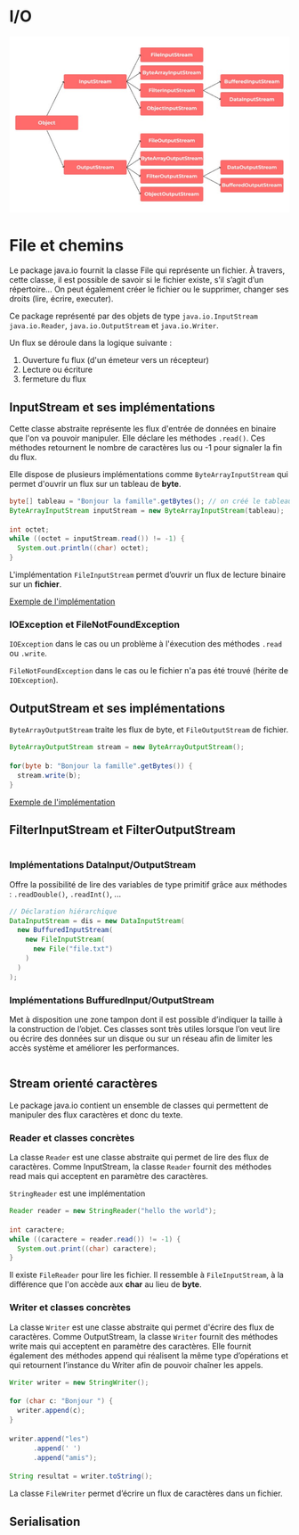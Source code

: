 # I/O

![diagramme java IO](../../assets/java%20io.jpeg)

# File et chemins

Le package java.io fournit la classe File qui représente un fichier. À travers, cette classe, il est possible de savoir si le fichier existe, s’il s’agit d’un répertoire… On peut également créer le fichier ou le supprimer, changer ses droits (lire, écrire, executer).

Ce package représenté par des objets de type ``java.io.InputStream`` ``java.io.Reader``, ``java.io.OutputStream`` et ``java.io.Writer``.

Un flux se déroule dans la logique suivante :

1. Ouverture fu flux (d'un émeteur vers un récepteur)
2. Lecture ou écriture
3. fermeture du flux

## InputStream et ses implémentations

Cette classe abstraite représente les flux d'entrée de données en binaire que l'on va pouvoir manipuler.
Elle déclare les méthodes `.read()`. Ces méthodes retournent le nombre de caractères lus ou -1 pour signaler la fin du flux.

Elle dispose de plusieurs implémentations comme `ByteArrayInputStream` qui permet d'ouvrir un flux sur un tableau de **byte**.

```java
byte[] tableau = "Bonjour la famille".getBytes(); // on créé le tableau de byte nécéssaire pour déclarer le ByteArrayInputStream
ByteArrayInputStream inputStream = new ByteArrayInputStream(tableau);

int octet;
while ((octet = inputStream.read()) != -1) {
  System.out.println((char) octet);
}
```

L'implémentation `FileInputStream` permet d’ouvrir un flux de lecture binaire sur un **fichier**.

[Exemple de l'implémentation](./FileInputStreamEx.java)

### IOException et FileNotFoundException

`IOException` dans le cas ou un problème à l'éxecution des méthodes `.read` ou `.write`.

`FileNotFoundException` dans le cas ou le fichier n'a pas été trouvé (hérite de `IOException`).

## OutputStream et ses implémentations

`ByteArrayOutputStream` traite les flux de byte, et `FileOutputStream` de fichier.

```java
ByteArrayOutputStream stream = new ByteArrayOutputStream();

for(byte b: "Bonjour la famille".getBytes()) {
  stream.write(b);
}
```

[Exemple de l'implémentation](./CopyFile.java)

## FilterInputStream et FilterOutputStream

```java

```

### Implémentations DataInput/OutputStream

Offre la possibilité de lire des variables de type primitif grâce aux méthodes : `.readDouble()`, `.readInt()`, ...

```java
// Déclaration hiérarchique
DataInputStream = dis = new DataInputStream(
  new BuffuredInputStream(
    new FileInputStream(
      new File("file.txt")
    )
  )
);
```

### Implémentations BuffuredInput/OutputStream

Met à disposition une zone tampon dont il est possible d’indiquer la taille à la construction de l’objet. Ces classes sont très utiles lorsque l’on veut lire ou écrire des données sur un disque ou sur un réseau afin de limiter les accès système et améliorer les performances.

```java

```

## Stream orienté caractères

Le package java.io contient un ensemble de classes qui permettent de manipuler des flux caractères et donc du texte.


### Reader et classes concrètes

La classe ``Reader`` est une classe abstraite qui permet de lire des flux de caractères. Comme InputStream, la classe ``Reader`` fournit des méthodes read mais qui acceptent en paramètre des caractères.

`StringReader` est une implémentation

```java
Reader reader = new StringReader("hello the world");

int caractere;
while ((caractere = reader.read()) != -1) {
  System.out.print((char) caractere);
}
```

Il existe `FileReader` pour lire les fichier. Il ressemble à `FileInputStream`, à la différence que l'on accède aux **char** au lieu de **byte**.

### Writer et classes concrètes

La classe ``Writer`` est une classe abstraite qui permet d'écrire des flux de caractères. Comme OutputStream, la classe ``Writer`` fournit des méthodes write mais qui acceptent en paramètre des caractères.
Elle fournit également des méthodes append qui réalisent la même type d’opérations et qui retournent l’instance du Writer afin de pouvoir chaîner les appels.


```java
Writer writer = new StringWriter();

for (char c: "Bonjour ") {
  writer.append(c);
}

writer.append("les")
      .append(' ')
      .append("amis");

String resultat = writer.toString();
```

La classe `FileWriter` permet d’écrire un flux de caractères dans un fichier.

## Serialisation

```java

```